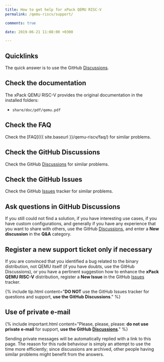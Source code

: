 ```yaml
---
title: How to get help for xPack QEMU RISC-V
permalink: /qemu-riscv/support/

comments: true

date: 2019-06-21 11:08:00 +0300

---
```


## Quicklinks

The quick answer is to use the GitHub
[Discussions](https://github.com/xpack-dev-tools/qemu-riscv-xpack/discussions/).

## Check the documentation

The xPack QEMU RISC-V provides the original documentation in the
installed folders:

- `share/doc/pdf/qemu.pdf`

## Check the FAQ

Check the [FAQ]({{ site.baseurl }}/qemu-riscv/faq/)
for similar problems.

## Check the GitHub Discussions

Check the GitHub [Discussions](https://github.com/xpack-dev-tools/qemu-riscv-xpack/discussions/) for
similar problems.

## Check the GitHub Issues

Check the GitHub
[Issues](https://github.com/xpack-dev-tools/qemu-riscv-xpack/issues/)
tracker for similar problems.

## Ask questions in GitHub Discussions

If you still could not find a solution, if you have interesting use
cases, if you have custom configurations, and generally if you have
any experience that you want to share with others, use the GitHub
[Discussions](https://github.com/xpack-dev-tools/qemu-riscv-xpack/discussions/),
and enter a **New discussion** in the **Q&A** category.

## Register a new support ticket only if necessary

If you are convinced that you identified a bug related to the binary
distribution, not QEMU itself (if you have doubts, use the GitHub Discussions),
or you have a pertinent suggestion how to enhance the **xPack QEMU RISC-V**
distribution, register a **New Issue** in the GitHub
[Issues](https://github.com/xpack-dev-tools/qemu-riscv-xpack/issues/)
tracker.

{% include tip.html content="**DO NOT** use the GitHub Issues tracker
for questions and support, **use the GitHub Discussions**." %}

## Use of private e-mail

{% include important.html content="Please, please, please: **do not use
private e-mail** for support, **use the GitHub
[Discussions](https://github.com/xpack-dev-tools/qemu-riscv-xpack/discussions/)**." %}

Sending private messages will be automatically replied with
a link to this page.
The reason for this rude behaviour is simply an attempt to use
the time more efficiently; since discussions are archived, other people
having similar problems might benefit from the answers.
